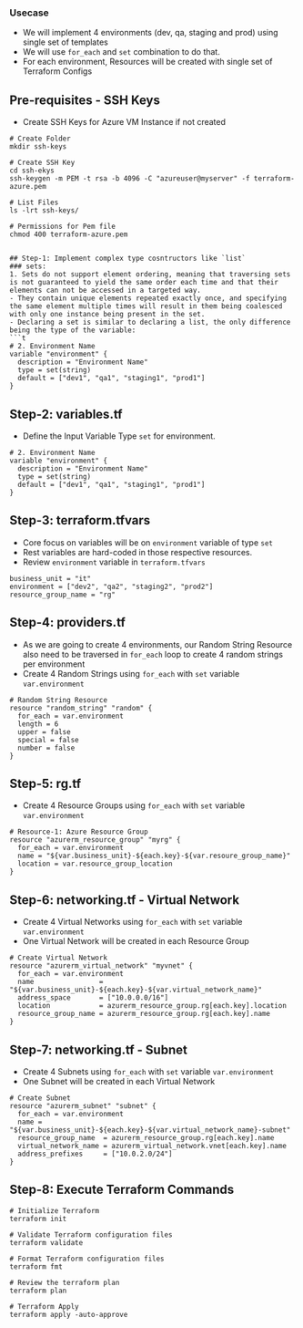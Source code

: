 
### Usecase
- We will implement 4 environments (dev, qa, staging and prod) using single set of templates 
- We will use `for_each` and `set` combination to do that. 
- For each environment, Resources will be created with single set of Terraform Configs

## Pre-requisites - SSH Keys
- Create SSH Keys for Azure VM Instance if not created
```t
# Create Folder
mkdir ssh-keys

# Create SSH Key
cd ssh-ekys
ssh-keygen -m PEM -t rsa -b 4096 -C "azureuser@myserver" -f terraform-azure.pem 

# List Files
ls -lrt ssh-keys/

# Permissions for Pem file
chmod 400 terraform-azure.pem


## Step-1: Implement complex type cosntructors like `list` 
### sets: 
1. Sets do not support element ordering, meaning that traversing sets is not guaranteed to yield the same order each time and that their elements can not be accessed in a targeted way. 
- They contain unique elements repeated exactly once, and specifying the same element multiple times will result in them being coalesced with only one instance being present in the set.
- Declaring a set is similar to declaring a list, the only difference being the type of the variable:
```t
# 2. Environment Name
variable "environment" {
  description = "Environment Name"
  type = set(string)
  default = ["dev1", "qa1", "staging1", "prod1"]
}
```

## Step-2: variables.tf
- Define the Input Variable Type `set` for environment.
```t
# 2. Environment Name
variable "environment" {
  description = "Environment Name"
  type = set(string)
  default = ["dev1", "qa1", "staging1", "prod1"]
}
```

## Step-3: terraform.tfvars
- Core focus on variables will be on `environment` variable of type `set`
- Rest variables are hard-coded in those respective resources. 
- Review `environment` variable in `terraform.tfvars`
```t
business_unit = "it"
environment = ["dev2", "qa2", "staging2", "prod2"]
resource_group_name = "rg"
```

## Step-4: providers.tf
- As we are going to create 4 environments, our Random String Resource also need to be traversed in `for_each` loop to create 4 random strings per environment
- Create 4 Random Strings using `for_each` with `set` variable `var.environment`
```t
# Random String Resource
resource "random_string" "random" {
  for_each = var.environment
  length = 6
  upper = false 
  special = false
  number = false   
}
```

## Step-5: rg.tf
- Create 4 Resource Groups using `for_each` with `set` variable `var.environment`
```t
# Resource-1: Azure Resource Group
resource "azurerm_resource_group" "myrg" {
  for_each = var.environment
  name = "${var.business_unit}-${each.key}-${var.resoure_group_name}"
  location = var.resource_group_location
}
```

## Step-6: networking.tf - Virtual Network
- Create 4 Virtual Networks using `for_each` with `set` variable `var.environment`
- One Virtual Network will be created in each Resource Group
```t
# Create Virtual Network
resource "azurerm_virtual_network" "myvnet" {
  for_each = var.environment
  name                = "${var.business_unit}-${each.key}-${var.virtual_network_name}"
  address_space       = ["10.0.0.0/16"]
  location            = azurerm_resource_group.rg[each.key].location
  resource_group_name = azurerm_resource_group.rg[each.key].name
}
```

## Step-7: networking.tf - Subnet
- Create 4 Subnets using `for_each` with `set` variable `var.environment`
- One Subnet will be created in each Virtual Network
```t
# Create Subnet
resource "azurerm_subnet" "subnet" {
  for_each = var.environment
  name = "${var.business_unit}-${each.key}-${var.virtual_network_name}-subnet"
  resource_group_name  = azurerm_resource_group.rg[each.key].name
  virtual_network_name = azurerm_virtual_network.vnet[each.key].name
  address_prefixes     = ["10.0.2.0/24"]
}
```
## Step-8: Execute Terraform Commands
```t
# Initialize Terraform
terraform init

# Validate Terraform configuration files
terraform validate

# Format Terraform configuration files
terraform fmt

# Review the terraform plan
terraform plan 

# Terraform Apply
terraform apply -auto-approve
```